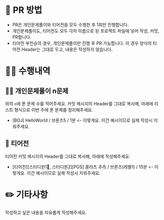 # 🙋 PR 방법
- PR은 개인문제풀이와 티어전을 모두 수행한 후 1회만 진행합니다.
- 개인문제풀이도, 티어전도 모두 각자 이름으로 된 프로젝트 파일에 넣어 작성, 커밋, PR합니다.
- 티어전 부전승의 경우, 개인문제풀이만 진행 후 PR 가능합니다. 이 경우 양식의 티어전 Header는 그대로 두고, 내용은 작성하지 않습니다.

# 🧑‍🏫 수행내역

## 🧑‍💻 개인문제풀이 n문제
위의 `n`에 푼 문제 수를 적어주세요.
커밋 메시지의 Header를 그대로 복사해, 아래에 리스트 형식으로 이번 주에 푼 문제를 정리해주세요.

- [BOJ] HelloWorld / 브론즈5 / 1분 <- 이렇게요. 이건 예시이므로 실제 작성시 지워주세요.

## 🤼 티어전 
티어전 커밋 메시지의 Header를 그대로 복사해, 아래에 작성해주세요.
- [티어전][스터디원1🏅, 스터디원2][PGS] 콜라츠 추측 / 브론즈(레벨1) / 15분 <- 이렇게요. 이건 예시이므로 실제 작성시 지워주세요.

# ✏️ 기타사항
작성하고 싶은 내용을 자유롭게 작성해주세요.

